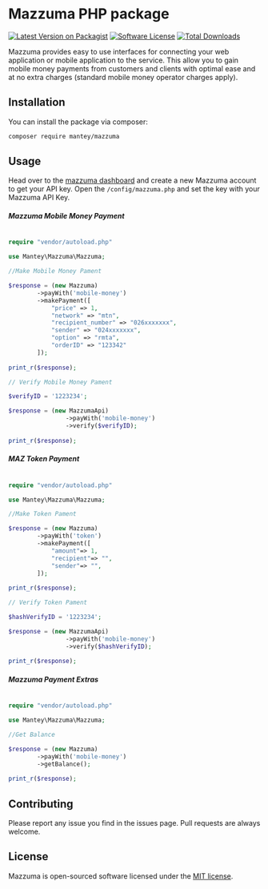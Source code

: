 # Mazzuma PHP package

[![Latest Version on Packagist][ico-version]][link-packagist]
[![Software License][ico-license]](LICENSE)
[![Total Downloads][ico-downloads]][link-downloads]

Mazzuma provides easy to use interfaces for connecting your web application or mobile 
application to the service. This allow you to gain mobile money payments from customers and 
clients with optimal ease and at no extra charges (standard mobile money operator charges apply).

## Installation

You can install the package via composer:

```bash
composer require mantey/mazzuma
```

## Usage
Head over to the [mazzuma dashboard](https://dashboard.teamcyst.com/) and create a new Mazzuma account to get your API key.
Open the `/config/mazzuma.php` and set the key with your Mazzuma API Key.

##### Mazzuma Mobile Money Payment
``` php

require "vendor/autoload.php"

use Mantey\Mazzuma\Mazzuma;

//Make Mobile Money Pament

$response = (new Mazzuma)
        ->payWith('mobile-money')
        ->makePayment([
            "price" => 1,
            "network" => "mtn",
            "recipient_number" => "026xxxxxxx",
            "sender" => "024xxxxxxx",
            "option" => "rmta",
            "orderID" => "123342"
        ]);
                
print_r($response);

// Verify Mobile Money Pament

$verifyID = '1223234';

$response = (new MazzumaApi)
                ->payWith('mobile-money')
                ->verify($verifyID);
                
print_r($response);
```

##### MAZ Token Payment
``` php

require "vendor/autoload.php"

use Mantey\Mazzuma\Mazzuma;

//Make Token Pament

$response = (new Mazzuma)
        ->payWith('token')
        ->makePayment([
            "amount"=> 1,
            "recipient"=> "",
            "sender"=> "",
        ]);
                
print_r($response);

// Verify Token Pament

$hashVerifyID = '1223234';

$response = (new MazzumaApi)
                ->payWith('mobile-money')
                ->verify($hashVerifyID);
                
print_r($response);
```

##### Mazzuma Payment Extras
``` php

require "vendor/autoload.php"

use Mantey\Mazzuma\Mazzuma;

//Get Balance

$response = (new Mazzuma)
        ->payWith('mobile-money')
        ->getBalance();
                
print_r($response);
```

## Contributing

Please report any issue you find in the issues page. Pull requests are always welcome.

## License

Mazzuma is open-sourced software licensed under the [MIT license](http://opensource.org/licenses/MIT).

[ico-version]: https://img.shields.io/packagist/v/mantey/mazzuma.svg?style=flat-square
[ico-license]: https://img.shields.io/badge/license-MIT-brightgreen.svg?style=flat-square
[ico-downloads]: https://img.shields.io/packagist/dt/mantey/mazzuma.svg?style=flat-square

[link-packagist]: https://packagist.org/packages/mantey/mazzuma
[link-downloads]: https://packagist.org/packages/mantey/mazzuma
[link-author]: https://github.com/mantey-github


